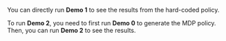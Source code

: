 You can directly run **Demo 1** to see the results from the hard-coded policy.

To run **Demo 2**, you need to first run **Demo 0** to generate the MDP policy.  
Then, you can run **Demo 2** to see the results.
